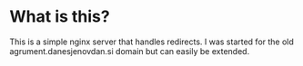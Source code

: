 # What is this?

This is a simple nginx server that handles redirects. I was started for the old
agrument.danesjenovdan.si domain but can easily be extended.
